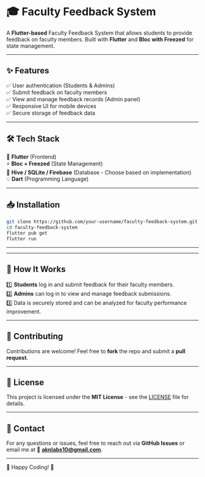 # 🎓 Faculty Feedback System

A **Flutter-based** Faculty Feedback System that allows students to provide feedback on faculty members. Built with **Flutter** and **Bloc with Freezed** for state management.

---

## ✨ Features
✅ User authentication (Students & Admins)  
✅ Submit feedback on faculty members  
✅ View and manage feedback records (Admin panel)  
✅ Responsive UI for mobile devices  
✅ Secure storage of feedback data  

---

## 🛠️ Tech Stack
🚀 **Flutter** (Frontend)  
⚡ **Bloc + Freezed** (State Management)  
💾 **Hive / SQLite / Firebase** (Database - Choose based on implementation)  
💡 **Dart** (Programming Language)  

---

## 📥 Installation
```sh
git clone https://github.com/your-username/faculty-feedback-system.git
cd faculty-feedback-system
flutter pub get
flutter run
```

---

---

## 📝 How It Works
1️⃣ **Students** log in and submit feedback for their faculty members.  
2️⃣ **Admins** can log in to view and manage feedback submissions.  
3️⃣ Data is securely stored and can be analyzed for faculty performance improvement.  

---

## 🤝 Contributing
Contributions are welcome! Feel free to **fork** the repo and submit a **pull request**.

---

## 📜 License
This project is licensed under the **MIT License** - see the [LICENSE](LICENSE) file for details.

---

## 📧 Contact
For any questions or issues, feel free to reach out via **GitHub Issues** or email me at 📩 **aknlabs10@gmail.com**.

---

💙 Happy Coding! 🚀

